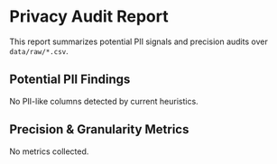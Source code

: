 # Privacy Audit Report

This report summarizes potential PII signals and precision audits over `data/raw/*.csv`.

## Potential PII Findings

No PII-like columns detected by current heuristics.

## Precision & Granularity Metrics

No metrics collected.
